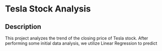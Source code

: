 <h1>Tesla Stock Analysis</h1>

<h2>Description</h2>
This project analyzes the trend of the closing price of Tesla stock. After performing some initial data analysis, we utilize Linear Regression to predict 
